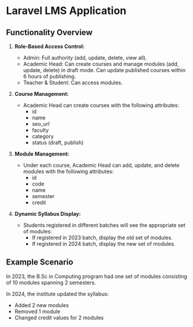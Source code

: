 # Laravel LMS Application 


## Functionality Overview

1. **Role-Based Access Control:**
   - Admin: Full authority (add, update, delete, view all).
   - Academic Head: Can create courses and manage modules (add, update, delete) in draft mode. Can update published courses within 6 hours of publishing.
   - Teacher & Student: Can access modules.

2. **Course Management:**
   - Academic Head can create courses with the following attributes:
     - id
     - name
     - seo_url
     - faculty
     - category
     - status (draft, publish)

3. **Module Management:**
   - Under each course, Academic Head can add, update, and delete modules with the following attributes:
     - id
     - code
     - name
     - semester   
     - credit

4. **Dynamic Syllabus Display:**
   - Students registered in different batches will see the appropriate set of modules:
     - If registered in 2023 batch, display the old set of modules.
     - If registered in 2024 batch, display the new set of modules.

## Example Scenario

In 2023, the B.Sc in Computing program had one set of modules consisting of 10 modules spanning 2 semesters.

In 2024, the institute updated the syllabus:
   - Added 2 new modules
   - Removed 1 module
   - Changed credit values for 2 modules
